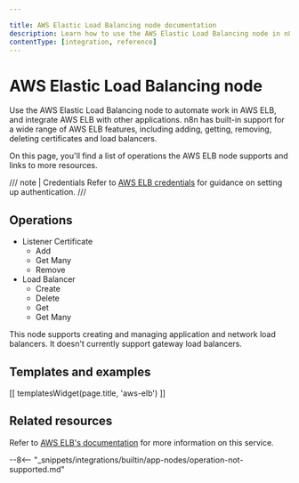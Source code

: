 ```yaml
---

title: AWS Elastic Load Balancing node documentation
description: Learn how to use the AWS Elastic Load Balancing node in n8n. Follow technical documentation to integrate AWS Elastic Load Balancing node into your workflows.
contentType: [integration, reference]
---
```


# AWS Elastic Load Balancing node

Use the AWS Elastic Load Balancing node to automate work in AWS ELB, and integrate AWS ELB with other applications. n8n has built-in support for a wide range of AWS ELB features, including adding, getting, removing, deleting certificates and load balancers.

On this page, you'll find a list of operations the AWS ELB node supports and links to more resources.

/// note | Credentials
Refer to [AWS ELB credentials](/integrations/builtin/credentials/aws.md) for guidance on setting up authentication. 
///

## Operations

* Listener Certificate
	* Add
	* Get Many
	* Remove
* Load Balancer
	* Create
	* Delete
	* Get
	* Get Many

This node supports creating and managing application and network load balancers. It doesn't currently support gateway load balancers.

## Templates and examples

<!-- see https://www.notion.so/n8n/Pull-in-templates-for-the-integrations-pages-37c716837b804d30a33b47475f6e3780 -->
[[ templatesWidget(page.title, 'aws-elb') ]]

## Related resources

Refer to [AWS ELB's documentation](https://docs.aws.amazon.com/elasticloadbalancing/latest/userguide/what-is-load-balancing.html) for more information on this service.

--8<-- "_snippets/integrations/builtin/app-nodes/operation-not-supported.md"

